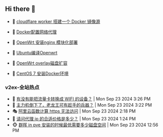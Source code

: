 ## Hi there 👋

<!--
**dkyg666/dkyg666** is a ✨ _special_ ✨ repository because its `README.md` (this file) appears on your GitHub profile.

Here are some ideas to get you started:

- 🔭 I’m currently working on ...
- 🌱 I’m currently learning ...
- 👯 I’m looking to collaborate on ...
- 🤔 I’m looking for help with ...
- 💬 Ask me about ...
- 📫 How to reach me: ...
- 😄 Pronouns: ...
- ⚡ Fun fact: ...
-->

<!-- BLOG-POST-LIST:START -->
- 🦩 [cloudflare worker 搭建一个 Docker 镜像源](http://blog.1996099.xyz/archives/cloudflare-worker-da-jian-yi-ge-docker-jing-xiang-zhan) 

- 🚦 [Docker配置网络代理](http://blog.1996099.xyz/archives/dockerpei-zhi-wang-luo-dai-li) 

- 🫶 [OpenWrt 安装nginx 模块化部署](http://blog.1996099.xyz/archives/openwrt-an-zhuang-nginx-mo-kuai-hua-bu-shu) 

- 🦄 [Ubuntu编译Openwrt](http://blog.1996099.xyz/archives/ubuntuzi-bian-yi-openwrt) 

- 🐻 [OpenWrt overlay磁盘扩容](http://blog.1996099.xyz/archives/openwrt-overlay) 

- 🤖 [CentOS 7 安装Docker环境](http://blog.1996099.xyz/archives/centos-docker) 
<!-- BLOG-POST-LIST:END -->

### v2ex-全站热点
<!-- v2ex:START -->
- 🥸 [有没有能把流量卡转换成 WIFI 的设备？](https://www.v2ex.com/t/1075221#reply5) | Mon Sep 23 2024 3:26 PM
- 🤗 [主力机倒下了，老龙王可有趁手的兵器？](https://www.v2ex.com/t/1075219#reply4) | Mon Sep 23 2024 3:22 PM
- 🎭 [阿里云函数计算 https 无法访问](https://www.v2ex.com/t/1075202#reply2) | Mon Sep 23 2024 2:18 PM
- 🥷 [请问代理 ip 的合适价格是多少？](https://www.v2ex.com/t/1075195#reply3) | Mon Sep 23 2024 1:24 PM
- 🐵 [群晖 in pve 安装的时候最低需要多少磁盘空间](https://www.v2ex.com/t/1075189#reply3) | Mon Sep 23 2024 12:56 PM<!-- v2ex:END -->

